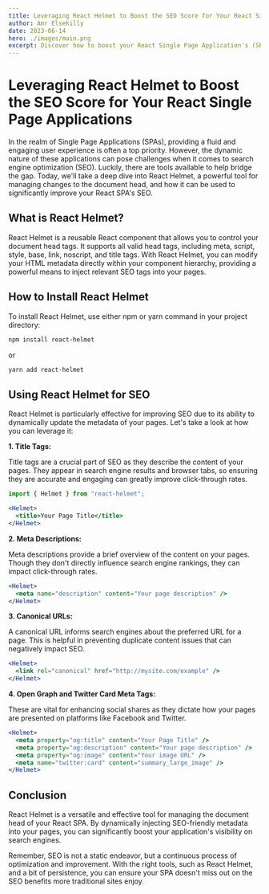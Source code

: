```yaml
---
title: Leveraging React Helmet to Boost the SEO Score for Your React Single Page Applications
author: Amr Elsekilly
date: 2023-06-14
hero: ./images/main.png
excerpt: Discover how to boost your React Single Page Application's (SPA) SEO with React Helmet, a powerful tool for managing changes to your document's head tags. Dive into our comprehensive guide where we explore how to effectively leverage this reusable React component to improve your website's visibility on search engines, ultimately driving more traffic and engagement. From updating title tags and meta descriptions to managing canonical URLs and social media metadata, learn how to unlock the full potential of React Helmet for your React SPA's SEO.
---
```


# Leveraging React Helmet to Boost the SEO Score for Your React Single Page Applications

In the realm of Single Page Applications (SPAs), providing a fluid and engaging user experience is often a top priority. However, the dynamic nature of these applications can pose challenges when it comes to search engine optimization (SEO). Luckily, there are tools available to help bridge the gap. Today, we'll take a deep dive into React Helmet, a powerful tool for managing changes to the document head, and how it can be used to significantly improve your React SPA's SEO.

## What is React Helmet?

React Helmet is a reusable React component that allows you to control your document head tags. It supports all valid head tags, including meta, script, style, base, link, noscript, and title tags. With React Helmet, you can modify your HTML metadata directly within your component hierarchy, providing a powerful means to inject relevant SEO tags into your pages.

## How to Install React Helmet

To install React Helmet, use either npm or yarn command in your project directory:

```bash
npm install react-helmet
```

or 

```bash
yarn add react-helmet
```

## Using React Helmet for SEO

React Helmet is particularly effective for improving SEO due to its ability to dynamically update the metadata of your pages. Let's take a look at how you can leverage it:

**1. Title Tags:**

Title tags are a crucial part of SEO as they describe the content of your pages. They appear in search engine results and browser tabs, so ensuring they are accurate and engaging can greatly improve click-through rates.

```jsx
import { Helmet } from "react-helmet";

<Helmet>
  <title>Your Page Title</title>
</Helmet>
```

**2. Meta Descriptions:**

Meta descriptions provide a brief overview of the content on your pages. Though they don't directly influence search engine rankings, they can impact click-through rates.

```jsx
<Helmet>
  <meta name="description" content="Your page description" />
</Helmet>
```

**3. Canonical URLs:**

A canonical URL informs search engines about the preferred URL for a page. This is helpful in preventing duplicate content issues that can negatively impact SEO.

```jsx
<Helmet>
  <link rel="canonical" href="http://mysite.com/example" />
</Helmet>
```

**4. Open Graph and Twitter Card Meta Tags:**

These are vital for enhancing social shares as they dictate how your pages are presented on platforms like Facebook and Twitter.

```jsx
<Helmet>
  <meta property="og:title" content="Your Page Title" />
  <meta property="og:description" content="Your page description" />
  <meta property="og:image" content="Your image URL" />
  <meta name="twitter:card" content="summary_large_image" />
</Helmet>
```

## Conclusion

React Helmet is a versatile and effective tool for managing the document head of your React SPA. By dynamically injecting SEO-friendly metadata into your pages, you can significantly boost your application's visibility on search engines. 

Remember, SEO is not a static endeavor, but a continuous process of optimization and improvement. With the right tools, such as React Helmet, and a bit of persistence, you can ensure your SPA doesn't miss out on the SEO benefits more traditional sites enjoy.

